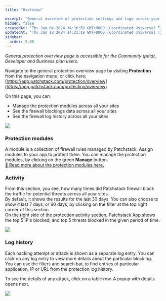 ```yaml
---
title: "Overview"

excerpt: "General overview of protection settings and logs across your sites"
hidden: false
createdAt: "Thu Jan 04 2024 14:16:59 GMT+0000 (Coordinated Universal Time)"
updatedAt: "Thu Jan 18 2024 14:21:19 GMT+0000 (Coordinated Universal Time)"
sidebar:
  order: 5.00
---
```

_General protection overview page is accessible for the Community (paid), Developer and Business plan users._  

Navigate to the general protection overview page by visiting **Protection** from the navigation menu, or click here: [https://app.patchstack.com/protection/overview](https://app.patchstack.com/protection/overview)

On this page, you can:
* Manage the protection modules across all your sites
* See the firewall blockings data across all your sites
* See the firewall log history across all your sites

![](@images/patchstack-protection-overview.png)



### Protection modules

A module is a collection of firewall rules managed by Patchstack. Assign modules to your app to protect them. You can manage the protection modules, by clicking on the green **Manage** button.  
[📖 Read more about the protection modules here.](/patchstack-app/protection/patchstack-modules/)

### Activity

From this section, you see, how many times did Patchstack firewall block the traffic for potential threats across all your sites.  
By default, it shows the results for the last 30 days. You can also choose to show it last 7 days, or 60 days, by clicking on the filter at the top right corner of this section.  
On the right side of the protection activity section, Patchstack App shows the top 5 IP's blocked, and top 5 threats blocked in the given period of time.

![](@images/patchstack-protection-activity.png)

### Log history

Each hacking attempt or attack is shown as a separate log entry. You can click on any log entry to view more details about the particular blocking. You can use the filters and search bar, to find entries of particular application, IP or URL from the protection log history. 

To see the details of any attack, click on a table row. A popup with details opens next.

![](@images/patchstack-protection-log-history.png)